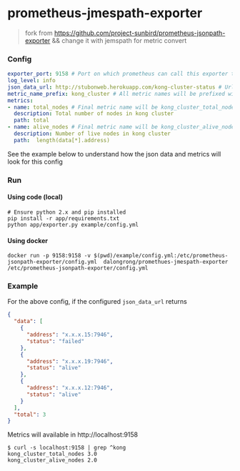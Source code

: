 # prometheus-jmespath-exporter


> fork from https://github.com/project-sunbird/prometheus-jsonpath-exporter && change it with jemspath for metric convert


### Config

```yml
exporter_port: 9158 # Port on which prometheus can call this exporter to get metrics
log_level: info
json_data_url: http://stubonweb.herokuapp.com/kong-cluster-status # Url to get json data used for fetching metric values
metric_name_prefix: kong_cluster # All metric names will be prefixed with this value
metrics:
- name: total_nodes # Final metric name will be kong_cluster_total_nodes
  description: Total number of nodes in kong cluster
  path: total
- name: alive_nodes # Final metric name will be kong_cluster_alive_nodes
  description: Number of live nodes in kong cluster
  path:  length(data[*].address)
```

See the example below to understand how the json data and metrics will look for this config

### Run

#### Using code (local)

```
# Ensure python 2.x and pip installed
pip install -r app/requirements.txt
python app/exporter.py example/config.yml
```

#### Using docker

```
docker run -p 9158:9158 -v $(pwd)/example/config.yml:/etc/prometheus-jsonpath-exporter/config.yml  dalongrong/promethues-jmespath-exporter /etc/prometheus-jsonpath-exporter/config.yml
```

### Example

For the above config, if the configured `json_data_url` returns

```json
{
  "data": [
    {
      "address": "x.x.x.15:7946",
      "status": "failed"
    },
    {
      "address": "x.x.x.19:7946",
      "status": "alive"
    },
    {
      "address": "x.x.x.12:7946",
      "status": "alive"
    }
  ],
  "total": 3
}
```

Metrics will available in http://localhost:9158



```
$ curl -s localhost:9158 | grep ^kong
kong_cluster_total_nodes 3.0
kong_cluster_alive_nodes 2.0
```

